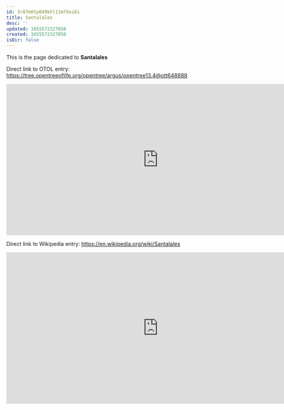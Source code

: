 ```yaml
---
id: 3r87m6tp049khl11m7dxi6i
title: Santalales
desc: ''
updated: 1655572327858
created: 1655572327858
isDir: false
---
```

This is the page dedicated to **Santalales**


Direct link to OTOL entry: https://tree.opentreeoflife.org/opentree/argus/opentree13.4@ott648888



<html>
    <body>
    <iframe src="https://tree.opentreeoflife.org/opentree/argus/opentree13.4@ott648888"
    width="800" height="400" frameborder="0" allowfullscreen> </iframe>
    </body>
</html>
    


Direct link to Wikipedia entry: https://en.wikipedia.org/wiki/Santalales



<html>
    <body>
    <iframe src="https://en.wikipedia.org/wiki/Santalales"
    width="800" height="400" frameborder="0" allowfullscreen> </iframe>
    </body>
</html>
    
